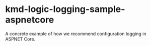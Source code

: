 # kmd-logic-logging-sample-aspnetcore

A concrete example of how we recommend configuration logging in ASPNET Core.
